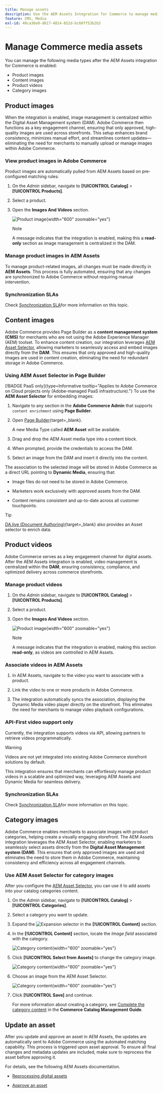 ```yaml
---
title: Manage assets
description: Use the AEM Assets Integration for Commerce to manage media assets for your storefront.
feature: CMS, Media
exl-id: 40ca36e0-d617-4814-852d-bc60ff53b2b3
---
```

# Manage Commerce media assets

<!--In ACAP-844, this topic was linked to from the Commerce Admin products images and videos when the Assets integration is enabled. If the URL to the topic changes, be sure to add a redirect.-->

You can manage the following media types after the AEM Assets integration for Commerce is enabled:

* Product images
* Content images
* Product videos
* Category images

## Product images

When the integration is enabled, image management is centralized within the Digital Asset Management system (DAM). Adobe Commerce then functions as a key engagement channel, ensuring that only approved, high-quality images are used across storefronts. This setup enhances brand consistency, minimizes manual effort, and streamlines content updates—eliminating the need for merchants to manually upload or manage images within Adobe Commerce.

### View product images in Adobe Commerce

Product images are automatically pulled from AEM Assets based on pre-configured matching rules:

1. On the _Admin_ sidebar, navigate to **[!UICONTROL Catalog]** > **[!UICONTROL Products]**.

1. Select a product.

1. Open the **Images And Videos** section.

   ![Product image](assets/product-image.png){width="600" zoomable="yes"}

   >[!NOTE]
   >
   > A message indicates that the integration is enabled, making this a **read-only** section as image management is centralized in the DAM.

### Manage product images in AEM Assets

To manage product-related images, all changes must be made directly in **AEM Assets**. This process is fully automated, ensuring that any changes are synchronized to Adobe Commerce without requiring manual intervention.

### Synchronization SLAs

Check [Synchronization SLA](get-started/setup-synchronization.md#synchronization-sla)for more information on this topic. 

## Content images

Adobe Commerce provides Page Builder as a **content management system (CMS)** for merchants who are not using the Adobe Experience Manager (AEM) toolset. To enhance content creation, our integration leverages [AEM Asset Selector](synchronize/asset-selector-integration.md), allowing marketers to seamlessly access and embed images directly from the **DAM**. This ensures that only approved and high-quality images are used in content creation, eliminating the need for redundant storage in Adobe Commerce.

### Using AEM Asset Selector in Page Builder

[!BADGE PaaS only]{type=Informative tooltip="Applies to Adobe Commerce on Cloud projects only (Adobe-managed PaaS infrastructure)."} To use the **AEM Asset Selector** for embedding images:

1. Navigate to any section in the **Adobe Commerce Admin** that supports `content enrichment` using **Page Builder**.

1. Open [Page Builder](https://developer.adobe.com/commerce/frontend-core/page-builder/){target=_blank}.

   A new Media Type called **AEM Asset** will be available.

1. Drag and drop the AEM Asset media type into a content block.

1. When prompted, provide the credentials to access the DAM.

1. Select an image from the DAM and insert it directly into the content.

The association to the selected image will be stored in Adobe Commerce as a direct URL pointing to **Dynamic Media**, ensuring that:

* Image files do not need to be stored in Adobe Commerce.

* Marketers work exclusively with approved assets from the DAM.

* Content remains consistent and up-to-date across all customer touchpoints.

>[!TIP]
>
> [DA.live (Document Authoring)](https://experienceleague.adobe.com/developer/commerce/storefront/merchants/storefront-builder/#dalive-document-authoring){target=_blank} also provides an Asset selector to enrich data.

## Product videos

Adobe Commerce serves as a key engagement channel for digital assets. After the AEM Assets integration is enabled, video management is centralized within the **DAM**, ensuring consistency, compliance, and optimized delivery across commerce storefronts.

### Manage product videos

1. On the _Admin_ sidebar, navigate to **[!UICONTROL Catalog]** > **[!UICONTROL Products]**.

1. Select a product.

1. Open the **Images And Videos** section.

   ![Product image](assets/product-image.png){width="600" zoomable="yes"}

   >[!NOTE]
   >
   > A message indicates that the integration is enabled, making this section **read-only**, as videos are controlled in AEM Assets.

### Associate videos in AEM Assets

1. In AEM Assets, navigate to the video you want to associate with a product.

1. Link the video to one or more products in Adobe Commerce.

1. The integration automatically syncs the association, displaying the Dynamic Media video player directly on the storefront. This eliminates the need for merchants to manage video playback configurations.

### API-First video support only

Currently, the integration supports videos via API, allowing partners to retrieve videos programmatically. 

>[!WARNING]
>
> Videos are not yet integrated into existing Adobe Commerce storefront solutions by default.

This integration ensures that merchants can effortlessly manage product videos in a scalable and optimized way, leveraging AEM Assets and Dynamic Media for seamless delivery.

### Synchronization SLAs

Check [Synchronization SLA](get-started/setup-synchronization.md#synchronization-sla)for more information on this topic. 

## Category images

Adobe Commerce enables merchants to associate images with product categories, helping create a visually engaging storefront. The AEM Assets integration leverages the AEM Asset Selector, enabling marketers to seamlessly select assets directly from the **Digital Asset Management system (DAM)**. This ensures that only approved images are used and eliminates the need to store them in Adobe Commerce, maintaining consistency and efficiency across all engagement channels. 

### Use AEM Asset Selector for category images

After you configure the [AEM Asset Selector](synchronize/asset-selector-integration.md), you can use it to add assets into your catalog categories content.

1. On the _Admin_ sidebar, navigate to **[!UICONTROL Catalog]** > **[!UICONTROL Categories]**.

1. Select a category you want to update.

1. Expand the ![Expansion selector](../assets/icon-display-expand.png) in the **[!UICONTROL Content]** section.

1. In the **[!UICONTROL Content]** section, locate the *Image field* associated with the category.

   ![Category content](assets/category-asset.png){width="600" zoomable="yes"}

1. Click **[!UICONTROL Select from Assets]** to change the category image.

   ![Category content](assets/asset-view.png){width="600" zoomable="yes"}

1. Choose an image from the AEM Asset Selector.

   ![Category content](assets/select-image.png){width="600" zoomable="yes"}

1. Click **[!UICONTROL Save]** and continue.

   For more information about creating a category, see [Complete the category content](https://experienceleague.adobe.com/en/docs/commerce-admin/catalog/categories/create/category-create#step-3-complete-the-category-content) in the **Commerce Catalog Management Guide**.

## Update an asset

After you update and approve an asset in AEM Assets, the updates are automatically sent to Adobe Commerce using the automated matching capability. This process is triggered upon asset approval. To ensure all final changes and metadata updates are included, make sure to reprocess the asset before approving it.

For details, see the following AEM Assets documentation.

* [Reprocessing digital assets](https://experienceleague.adobe.com/en/docs/experience-manager-cloud-service/content/assets/manage/reprocessing)

* [Approve an asset](https://experienceleague.adobe.com/en/docs/experience-manager-cloud-service/content/assets/dynamicmedia/dynamic-media-open-apis/approve-assets)
